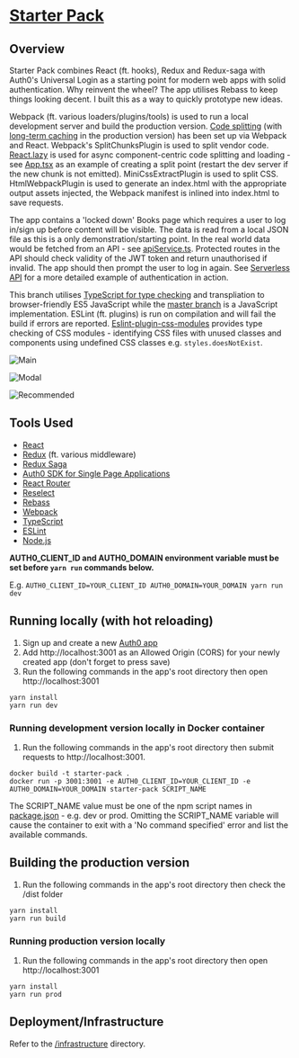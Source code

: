 # [Starter Pack](https://starter-pack-typescript.603.nz)

## Overview

Starter Pack combines React (ft. hooks), Redux and Redux-saga with Auth0's Universal Login as a starting point 
for modern web apps with solid authentication. Why reinvent the wheel? The app utilises Rebass to
keep things looking decent. I built this as a way to quickly prototype new ideas.

Webpack (ft. various loaders/plugins/tools) is used to run a local development server and build
the production version. [Code splitting](https://webpack.js.org/guides/code-splitting)
(with [long-term caching](https://webpack.js.org/guides/caching) in the production version) has
been set up via Webpack and React. Webpack's SplitChunksPlugin is used to split vendor
code. [React.lazy](https://reactjs.org/docs/code-splitting.html#reactlazy) is used for
async component-centric code splitting and loading - see [App.tsx](./src/app/App.tsx) as an
example of creating a split point (restart the dev server if the new chunk is not emitted).
MiniCssExtractPlugin is used to split CSS. HtmlWebpackPlugin is used to generate an index.html
with the appropriate output assets injected, the Webpack manifest is inlined into index.html to save requests.

The app contains a 'locked down' Books page which requires a user to log in/sign up before content
will be visible. The data is read from a local JSON file as this is a only demonstration/starting
point. In the real world data would be fetched from an API - see [apiService.ts](./src/apiService.ts).
Protected routes in the API should check validity of the JWT token and return unauthorised
if invalid. The app should then prompt the user to log in again. See
[Serverless API](https://github.com/jch254/serverless-node-dynamodb-api) for a more detailed example
of authentication in action.

This branch utilises [TypeScript for type checking](https://www.youtube.com/watch?v=V1po0BT7kac) and
transpliation to browser-friendly ES5 JavaScript while the [master branch](https://github.com/jch254/starter-pack/tree/master)
is a JavaScript implementation. ESLint (ft. plugins) is run on compilation and will fail the build
if errors are reported. [Eslint-plugin-css-modules](https://github.com/atfzl/eslint-plugin-css-modules) provides
type checking of CSS modules - identifying CSS files with unused classes and components using undefined CSS classes
e.g. `styles.doesNotExist`.

![Main](https://img.jch254.com/Main.png)

![Modal](https://img.jch254.com/Login.png)

![Recommended](https://img.jch254.com/Books.png)

## Tools Used

* [React](https://github.com/facebook/react)
* [Redux](https://github.com/reactjs/redux) (ft. various middleware)
* [Redux Saga](https://github.com/yelouafi/redux-saga)
* [Auth0 SDK for Single Page Applications](https://github.com/auth0/auth0-spa-js)
* [React Router](https://github.com/ReactTraining/react-router)
* [Reselect](https://github.com/jxnblk/rebass)
* [Rebass](https://github.com/jxnblk/rebass)
* [Webpack](https://github.com/webpack/webpack)
* [TypeScript](https://github.com/Microsoft/TypeScript)
* [ESLint](https://github.com/typescript-eslint/typescript-eslint)
* [Node.js](https://github.com/nodejs/node)

**AUTH0_CLIENT_ID and AUTH0_DOMAIN environment variable must be set before `yarn run` commands below.**

E.g. `AUTH0_CLIENT_ID=YOUR_CLIENT_ID AUTH0_DOMAIN=YOUR_DOMAIN yarn run dev`

## Running locally (with hot reloading)

1. Sign up and create a new [Auth0 app](https://auth0.com)
1. Add http://localhost:3001 as an Allowed Origin (CORS) for your newly created app (don't forget to press save)
1. Run the following commands in the app's root directory then open http://localhost:3001

```
yarn install
yarn run dev
```

### Running development version locally in Docker container
1. Run the following commands in the app's root directory then submit requests to http://localhost:3001.

```
docker build -t starter-pack .
docker run -p 3001:3001 -e AUTH0_CLIENT_ID=YOUR_CLIENT_ID -e AUTH0_DOMAIN=YOUR_DOMAIN starter-pack SCRIPT_NAME
```

The SCRIPT_NAME value must be one of the npm script names in [package.json](./package.json) - e.g. dev or prod. Omitting the SCRIPT_NAME variable 
will cause the container to exit with a 'No command specified' error and list the available commands.

## Building the production version
1. Run the following commands in the app's root directory then check the /dist folder

```
yarn install
yarn run build
```

### Running production version locally

1. Run the following commands in the app's root directory then open http://localhost:3001

```
yarn install
yarn run prod
```

## Deployment/Infrastructure

Refer to the [/infrastructure](./infrastructure) directory.

